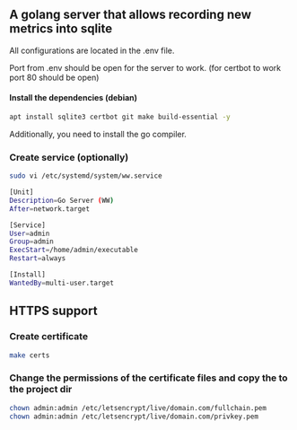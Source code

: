 ## A golang server that allows recording new metrics into sqlite

All configurations are located in the .env file.

Port from .env should be open for the server to work. (for certbot to work port 80 should be open)

#### Install the dependencies (debian)

```bash
apt install sqlite3 certbot git make build-essential -y
```
Additionally, you need to install the go compiler.

### Create service (optionally)
```bash
sudo vi /etc/systemd/system/ww.service
```

```bash
[Unit]
Description=Go Server (WW)
After=network.target

[Service]
User=admin
Group=admin
ExecStart=/home/admin/executable
Restart=always

[Install]
WantedBy=multi-user.target
```

## HTTPS support

### Create certificate

```bash
make certs
```

### Change the permissions of the certificate files and copy the to the project dir
```bash
chown admin:admin /etc/letsencrypt/live/domain.com/fullchain.pem
chown admin:admin /etc/letsencrypt/live/domain.com/privkey.pem
```